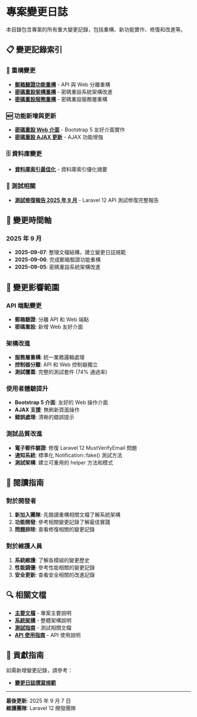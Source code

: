# 專案變更日誌

本目錄包含專案的所有重大變更記錄，包括重構、新功能實作、修復和改進等。

## 📋 變更記錄索引

### 🔄 重構變更

- [**郵箱驗證功能重構**](email-verification-refactor.md) - API 與 Web 分離重構
- [**密碼重設架構重構**](password-reset-architecture-refactor.md) - 密碼重設系統架構改進
- [**密碼重設服務重構**](password-reset-service-refactor.md) - 密碼重設服務層重構

### 🆕 功能新增與更新

- [**密碼重設 Web 介面**](password-reset-web-interface.md) - Bootstrap 5 友好介面實作
- [**密碼重設 AJAX 更新**](password-reset-ajax-update.md) - AJAX 功能增強

### 🗄️ 資料庫變更

- [**資料庫索引最佳化**](database-indexes-summary.md) - 資料庫索引優化摘要

### 🧪 測試相關

- [**測試修復報告 2025 年 9 月**](test-fixing-report-2025-09.md) - Laravel 12 API 測試修復完整報告

## 📅 變更時間軸

### 2025 年 9 月

- **2025-09-07**: 整理文檔結構，建立變更日誌規範
- **2025-09-06**: 完成郵箱驗證功能重構
- **2025-09-05**: 密碼重設系統架構改進

## 🎯 變更影響範圍

### API 端點變更

- **郵箱驗證**: 分離 API 和 Web 端點
- **密碼重設**: 新增 Web 友好介面

### 架構改進

- **服務層重構**: 統一業務邏輯處理
- **控制器分離**: API 和 Web 控制器獨立
- **測試覆蓋**: 完整的測試套件 (74% 通過率)

### 使用者體驗提升

- **Bootstrap 5 介面**: 友好的 Web 操作介面
- **AJAX 支援**: 無刷新頁面操作
- **錯誤處理**: 清晰的錯誤提示

### 測試品質改進

- **電子郵件驗證**: 修復 Laravel 12 MustVerifyEmail 問題
- **通知系統**: 標準化 Notification::fake() 測試方法
- **測試架構**: 建立可重用的 helper 方法和模式

## 📖 閱讀指南

### 對於開發者

1. **新加入團隊**: 先閱讀重構相關文檔了解系統架構
2. **功能開發**: 參考相關變更記錄了解最佳實踐
3. **問題排除**: 查看修復相關的變更記錄

### 對於維護人員

1. **系統維護**: 了解各模組的變更歷史
2. **性能調優**: 參考性能相關的變更記錄
3. **安全更新**: 查看安全相關的改進記錄

## 🔍 相關文檔

- [**主要文檔**](../README.md) - 專案主要說明
- [**系統架構**](../system-architecture.md) - 整體架構說明
- [**測試指南**](../testing.md) - 測試相關文檔
- [**API 使用指南**](../api-usage.md) - API 使用說明

## 📝 貢獻指南

如需新增變更記錄，請參考：

- [**變更日誌撰寫規範**](../../.github/instructions/changelog.instructions.md)

---

**最後更新**: 2025 年 9 月 7 日  
**維護團隊**: Laravel 12 開發團隊
